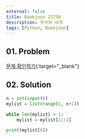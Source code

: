```yaml
---
external: false
title: Baekjoon 21756
description: 주사위 네개
tags: [Python, Baekjoon]
---
```


## 01. Problem

[문제 확인하기](https://www.acmicpc.net/problem/21756){:target="_blank"}

## 02. Solution

```Python
n = int(input())
mylist = list(range(1, n+1))

while len(mylist) > 1:
    mylist = mylist[1::2]

print(mylist[0])
```
